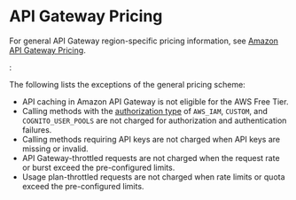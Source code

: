 # API Gateway Pricing<a name="api-gateway-pricing"></a>

 For general API Gateway region\-specific pricing information, see [Amazon API Gateway Pricing](https://aws.amazon.com/api-gateway/pricing/)\. 

:

The following lists the exceptions of the general pricing scheme:
+ API caching in Amazon API Gateway is not eligible for the AWS Free Tier\.
+ Calling methods with the [authorization type](http://docs.aws.amazon.com/apigateway/api-reference/resource/method/#authorizationType) of `AWS_IAM`, `CUSTOM`, and `COGNITO_USER_POOLS` are not charged for authorization and authentication failures\.
+ Calling methods requiring API keys are not charged when API keys are missing or invalid\.
+ API Gateway\-throttled requests are not charged when the request rate or burst exceed the pre\-configured limits\.
+ Usage plan\-throttled requests are not charged when rate limits or quota exceed the pre\-configured limits\.